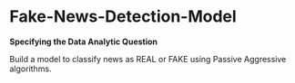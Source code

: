 # Fake-News-Detection-Model
**Specifying the Data Analytic Question**

Build a model to classify news as REAL or FAKE using Passive Aggressive algorithms.
